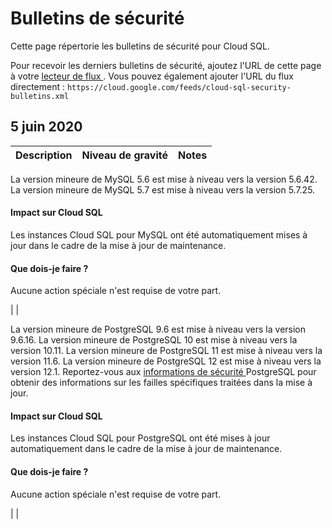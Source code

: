 #  Bulletins de sécurité

Cette page répertorie les bulletins de sécurité pour Cloud SQL.

Pour recevoir les derniers bulletins de sécurité, ajoutez l'URL de cette page
à votre [ lecteur de flux
](https://wikipedia.org/wiki/Comparison_of_feed_aggregators) . Vous pouvez
également ajouter l'URL du flux directement : `
https://cloud.google.com/feeds/cloud-sql-security-bulletins.xml `

##  5 juin 2020

Description  |  Niveau de gravité  |  Notes  
---|---|---  
  
La version mineure de MySQL 5.6 est mise à niveau vers la version 5.6.42. La
version mineure de MySQL 5.7 est mise à niveau vers la version 5.7.25.

####  Impact sur Cloud SQL

Les instances Cloud SQL pour MySQL ont été automatiquement mises à jour dans
le cadre de la mise à jour de maintenance.

####  Que dois-je faire ?

Aucune action spéciale n'est requise de votre part.

|  |  
  
La version mineure de PostgreSQL 9.6 est mise à niveau vers la version 9.6.16.
La version mineure de PostgreSQL 10 est mise à niveau vers la version 10.11.
La version mineure de PostgreSQL 11 est mise à niveau vers la version 11.6. La
version mineure de PostgreSQL 12 est mise à niveau vers la version 12.1.
Reportez-vous aux [ informations de sécurité
](https://www.postgresql.org/support/security/) PostgreSQL pour obtenir des
informations sur les failles spécifiques traitées dans la mise à jour.

####  Impact sur Cloud SQL

Les instances Cloud SQL pour PostgreSQL ont été mises à jour automatiquement
dans le cadre de la mise à jour de maintenance.

####  Que dois-je faire ?

Aucune action spéciale n'est requise de votre part.

|  |

